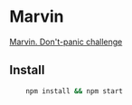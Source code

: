# Marvin

[Marvin. Don't-panic challenge](https://www.codingame.com/ide/puzzle/don't-panic)

## Install

```bash
    npm install && npm start
```